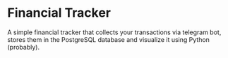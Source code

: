 # Financial Tracker

A simple financial tracker that collects your transactions via telegram bot, 
stores them in the PostgreSQL database and visualize it using Python (probably).